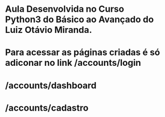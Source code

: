 # Aula Desenvolvida no Curso Python3 do Básico ao Avançado do Luiz Otávio Miranda.
# Para acessar as páginas criadas é só adiconar no link /accounts/login
# /accounts/dashboard
# /accounts/cadastro

